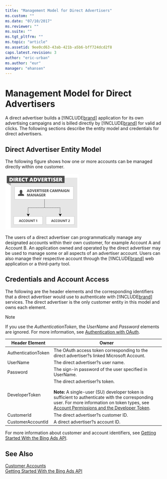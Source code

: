 ```yaml
---
title: "Management Model for Direct Advertisers"
ms.custom: ""
ms.date: "07/10/2017"
ms.reviewer: ""
ms.suite: ""
ms.tgt_pltfrm: ""
ms.topic: "article"
ms.assetid: 9ee0cd63-43ab-421b-a5b6-bff724dcd2f8
caps.latest.revision: 3
author: "eric-urban"
ms.author: "eur"
manager: "ehansen"
---
```

# Management Model for Direct Advertisers
A direct advertiser builds a [!INCLUDE[brand](../concepts/includes/brand.md)] application for its own advertising campaigns and is billed directly by [!INCLUDE[brand](../concepts/includes/brand.md)] for valid ad clicks. The following sections describe the entity model and credentials for direct advertisers.

## Direct Advertiser Entity Model
The following figure shows how one or more accounts can be managed directly within one customer.

![Management Model Direct Advertiser](../concepts/media/management-model-direct-advertiser.png "Management Model Direct Advertiser")

The users of a direct advertiser can programmatically manage any designated accounts within their own customer, for example Account A and Account B. An application owned and operated by the direct advertiser may be used to manage some or all aspects of an advertiser account. Users can also manage their respective account through the [!INCLUDE[brand](../concepts/includes/brand.md)] web application or a third-party tool.

## Credentials and Account Access
The following are the header elements and the corresponding identifiers that a direct advertiser would use to authenticate with [!INCLUDE[brand](../concepts/includes/brand.md)] services. The direct advertiser is the only customer entity in this model and owns each element.

> [!NOTE]
> If you use the *AuthenticationToken*, the *UserName* and *Password* elements are ignored. For more information, see [Authentication with OAuth](../concepts/authentication-with-oauth.md).

|Header Element|Owner|
|------------------|---------|
|AuthenticationToken|The OAuth access token corresponding to the direct advertiser?s linked Microsoft Account.|
|UserName|The direct advertiser?s user name.|
|Password|The sign-in password of the user specified in UserName.|
|DeveloperToken|The direct advertiser?s token.<br /><br />**Note:** A single-user (SU) developer token is sufficient to authenticate with the corresponding user. For more information on token types, see [Account Permissions and the Developer Token](../concepts/customer-accounts.md#accountpermissions).|
|CustomerId|The direct advertiser?s customer ID.|
|CustomerAccountId|A direct advertiser?s account ID.|
For more information about customer and account identifiers, see [Getting Started With the Bing Ads API](../concepts/getting-started-with-the-bing-ads-api.md).

## See Also
[Customer Accounts](../concepts/customer-accounts.md)  
[Getting Started With the Bing Ads API](../concepts/getting-started-with-the-bing-ads-api.md)  

